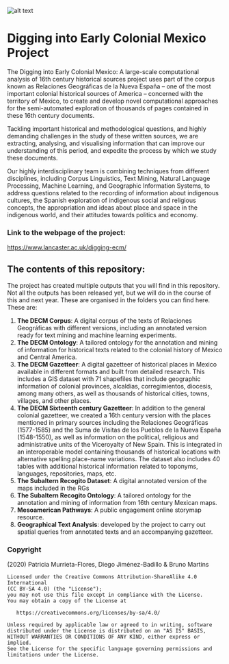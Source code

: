 ![alt text](https://www.lancaster.ac.uk/digging-ecm/wp-content/uploads/2018/04/Logo-sticky-header-345.png  "Digging into Early Colonial Mexico Logo")
# Digging into Early Colonial Mexico Project

The Digging into Early Colonial Mexico: A large-scale computational analysis of 16th century historical sources project uses part of the corpus known as Relaciones Geográficas de la Nueva España – one of the most important colonial historical sources of America – concerned with the territory of Mexico, to create and develop novel computational approaches for the semi-automated exploration of thousands of pages contained in these 16th century documents.

Tackling important historical and methodological questions, and highly demanding challenges in the study of these written sources, we are extracting, analysing, and visualising information that can improve our understanding of this period, and expedite the process by which we study these documents.

Our highly interdisciplinary team is combining techniques from different disciplines, including Corpus Linguistics, Text Mining, Natural Language Processing, Machine Learning, and Geographic Information Systems, to address questions related to the recording of information about indigenous cultures, the Spanish exploration of indigenous social and religious concepts, the appropriation and ideas about place and space in the indigenous world, and their attitudes towards politics and economy. 

### Link to the webpage of the project: 
https://www.lancaster.ac.uk/digging-ecm/

## The contents of this repository:
The project has created multiple outputs that you will find in this repository. Not all the outputs has been released yet, but we will do in the course of this and next year. These are organised in the folders you can find here. These are:

1. **The DECM Corpus**: A digital corpus of the texts of Relaciones Geográficas with different versions, including an annotated version ready for text mining and machine learning experiments.
2. **The DECM Ontology**: A tailored ontology for the annotation and mining of information for historical texts related to the colonial history of Mexico and Central America. 
3. **The DECM Gazetteer**: A digital gazetteer of historical places in Mexico available in different formats and built from detailed research. This includes a GIS dataset with 71 shapefiles that include geographic information of colonial provinces, alcaldias, corregimientos, diocesis, among many others, as well as thousands of historical cities, towns, villages, and other places. 
4. **The DECM Sixteenth century Gazetteer**: In addition to the general colonial gazetteer, we created a 16th century version with the places mentioned in primary sources including the Relaciones Geográficas (1577-1585) and the Suma de Visitas de los Pueblos de la Nueva España (1548-1550), as well as information on the political, religious and administrative units of the Viceroyalty of New Spain. This is integrated in an interoperable model containing thousands of historical locations with alternative spelling place-name variations. The dataset also includes 40 tables with additional historical information related to toponyms, languages, repositories, maps, etc.
5. **The Subaltern Recogito Dataset**: A digital annotated version of the maps included in the RGs
6. **The Subaltern Recogito Ontology**: A tailored ontology for the annotation and mining of information from 16th century Mexican maps. 
7. **Mesoamerican Pathways**: A public engagement online storymap resource.
8. **Geographical Text Analysis**: developed by the project to carry out spatial queries from annotated texts and an accompanying gazetteer.
### Copyright
(2020) Patricia Murrieta-Flores, Diego Jiménez-Badillo & Bruno Martins
``` 
Licensed under the Creative Commons Attribution-ShareAlike 4.0 International 
(CC BY-SA 4.0) (the "License");
you may not use this file except in compliance with the License.
You may obtain a copy of the License at

   https://creativecommons.org/licenses/by-sa/4.0/

Unless required by applicable law or agreed to in writing, software
distributed under the License is distributed on an "AS IS" BASIS,
WITHOUT WARRANTIES OR CONDITIONS OF ANY KIND, either express or implied.
See the License for the specific language governing permissions and
limitations under the License.
``` 

